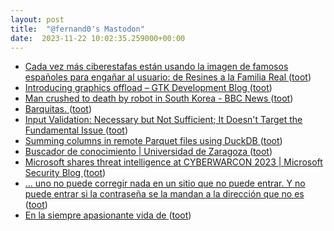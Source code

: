 ```yaml
---
layout: post
title:  "@fernand0's Mastodon"
date:  2023-11-22 10:02:35.259000+00:00
---
```

*  [Cada vez más ciberestafas están usando la imagen de famosos españoles para engañar al usuario: de Resines a la Familia Real ](https://www.genbeta.com/seguridad/cada-vez-ciberestafas-estan-usando-imagen-famosos-espanoles-para-enganar-al-usuario-resines-a-familia-rea) ([toot](https://mastodon.social/@fernand0/111453625074150885))
*  [Introducing graphics offload – GTK Development Blog ](https://blog.gtk.org/2023/11/15/introducing-graphics-offload) ([toot](https://mastodon.social/@fernand0/111453573679835745))
*  [Man crushed to death by robot in South Korea - BBC News ](https://www.bbc.com/news/world-asia-6735470) ([toot](https://mastodon.social/@fernand0/111451817977905894))
*  [Barquitas. ](https://avecesunafoto.wordpress.com/2023/11/21/barquitas) ([toot](https://mastodon.social/@fernand0/111450029364961608))
*  [Input Validation: Necessary but Not Sufficient; It Doesn't Target the Fundamental Issue ](https://discuss.secdim.com/t/input-validation-necessary-but-not-sufficient-it-doesnt-target-the-fundamental-issue/117) ([toot](https://mastodon.social/@fernand0/111450004425092246))
*  [Summing columns in remote Parquet files using DuckDB ](https://til.simonwillison.net/duckdb/remote-parque) ([toot](https://mastodon.social/@fernand0/111449733235231062))
*  [Buscador de conocimiento \| Universidad de Zaragoza  ](https://buscadordeconocimiento.unizar.es/) ([toot](https://mastodon.social/@fernand0/111449547620293572))
*  [Microsoft shares threat intelligence at CYBERWARCON 2023 \| Microsoft Security Blog ](https://www.microsoft.com/en-us/security/blog/2023/11/09/microsoft-shares-threat-intelligence-at-cyberwarcon-2023) ([toot](https://mastodon.social/@fernand0/111449159062846046))
*  [... uno no puede corregir nada en un sitio que no puede entrar. Y no puede entrar si la contraseña se la mandan a la dirección que no es ](https://mastodon.social/@fernand0/111449001009846601) ([toot](https://mastodon.social/@fernand0/111449001009846601))
*  [En la siempre apasionante vida de  ](https://mastodon.social/@fernand0) ([toot](https://mastodon.social/@fernand0/111448998565183557))
